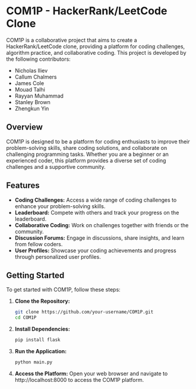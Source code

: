 # COM1P - HackerRank/LeetCode Clone

COM1P is a collaborative project that aims to create a HackerRank/LeetCode clone, providing a platform for coding challenges, algorithm practice, and collaborative coding. This project is developed by the following contributors:

- Nicholas Iliev
- Callum Chalmers
- James Cole
- Mouad Talhi
- Rayyan Muhammad
- Stanley Brown
- Zhengkun Yin

## Overview

COM1P is designed to be a platform for coding enthusiasts to improve their problem-solving skills, share coding solutions, and collaborate on challenging programming tasks. Whether you are a beginner or an experienced coder, this platform provides a diverse set of coding challenges and a supportive community.

## Features

- **Coding Challenges:** Access a wide range of coding challenges to enhance your problem-solving skills.
- **Leaderboard:** Compete with others and track your progress on the leaderboard.
- **Collaborative Coding:** Work on challenges together with friends or the community.
- **Discussion Forums:** Engage in discussions, share insights, and learn from fellow coders.
- **User Profiles:** Showcase your coding achievements and progress through personalized user profiles.

## Getting Started

To get started with COM1P, follow these steps:

1. **Clone the Repository:**
   ```bash
   git clone https://github.com/your-username/COM1P.git
   cd COM1P
   ```
2. **Install Dependencies:**
   ```bash
   pip install flask
   ```
3. **Run the Application:**
   ```bash
   python main.py
   ```
3. **Access the Platform:**
   Open your web browser and navigate to http://localhost:8000 to access the COM1P platform.
